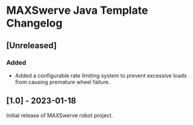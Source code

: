 # MAXSwerve Java Template Changelog

## [Unreleased]

### Added

- Added a configurable rate limiting system to prevent excessive loads from causing premature wheel failure.

## [1.0] - 2023-01-18

Initial release of MAXSwerve robot project.